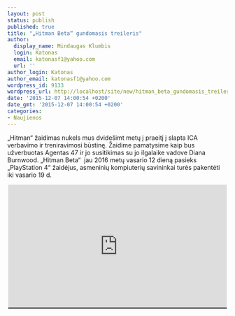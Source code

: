 ```yaml
---
layout: post
status: publish
published: true
title: "„Hitman Beta“ gundomasis treileris"
author:
  display_name: Mindaugas Klumbis
  login: Katonas
  email: katonasf1@yahoo.com
  url: ''
author_login: Katonas
author_email: katonasf1@yahoo.com
wordpress_id: 9133
wordpress_url: http://localhost/site/new/hitman_beta_gundomasis_treileris/
date: '2015-12-07 14:00:54 +0200'
date_gmt: '2015-12-07 14:00:54 +0200'
categories:
- Naujienos
---
```

<p>
	&bdquo;Hitman&ldquo; žaidimas nukels mus dvide&scaron;imt metų į praeitį į slapta ICA verbavimo ir treniravimosi būstinę. Žaidime pamatysime kaip bus užverbuotas Agentas 47 ir jo susitikimas su jo ilgalaike vadove Diana Burnwood. &bdquo;Hitman Beta&ldquo; &nbsp;jau 2016 metų vasario 12 dieną pasieks &bdquo;PlayStation 4&ldquo; žaidėjus, asmeninių kompiuterių savininkai turės pakentėti iki vasario 19 d.</p>
<p style="text-align: center;">
	<span style="color: rgb(187, 187, 187); font-family: Roboto, Arial, Helvetica, sans-serif; font-size: 11px; line-height: 25px; white-space: nowrap; background-color: rgba(28, 28, 28, 0.8);"><iframe allowfullscreen="" frameborder="0" height="281" src="https://www.youtube.com/embed/Mzhg4bpMrD8" width="500"></iframe></span></p>
